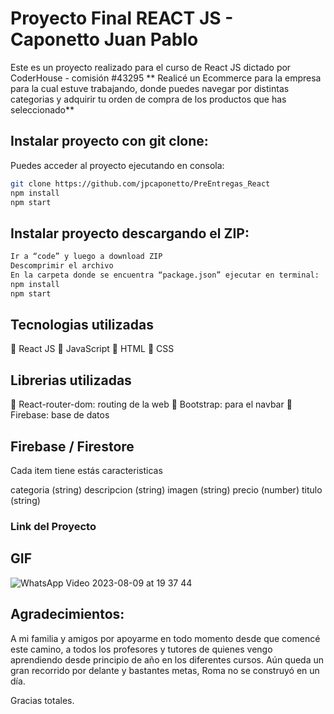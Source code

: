 # Proyecto Final REACT JS - Caponetto Juan Pablo

Este es un proyecto realizado para el curso de React JS dictado por CoderHouse - comisión #43295
** Realicé un Ecommerce para la empresa para la cual estuve trabajando, donde puedes navegar por distintas categorias y adquirir tu orden de compra de los productos que has seleccionado**

## Instalar proyecto con git clone:

Puedes acceder al proyecto ejecutando en consola:

```sh
git clone https://github.com/jpcaponetto/PreEntregas_React
npm install
npm start

```

## Instalar proyecto descargando el ZIP:

```sh
Ir a “code” y luego a download ZIP
Descomprimir el archivo
En la carpeta donde se encuentra “package.json” ejecutar en terminal:
npm install
npm start
```

## Tecnologias utilizadas

🔧 React JS
🔧 JavaScript
🔧 HTML
🔧 CSS

## Librerias utilizadas

🔧 React-router-dom: routing de la web
🔧 Bootstrap: para el navbar
🔧 Firebase: base de datos

## Firebase / Firestore

Cada item tiene estás caracteristicas

categoria (string)
descripcion (string)
imagen (string)
precio (number)
titulo (string)

### Link del Proyecto

## GIF

![WhatsApp Video 2023-08-09 at 19 37 44](https://github.com/jpcaponetto/PreEntregas_React/assets/86632183/cfa9b42a-171d-4596-b397-f45b8c641d5d)

## Agradecimientos:

A mi familia y amigos por apoyarme en todo momento desde que comencé este camino, a todos los profesores y tutores de quienes vengo aprendiendo desde principio de año en los diferentes cursos.
Aún queda un gran recorrido por delante y bastantes metas, Roma no se construyó en un día.

Gracias totales.
